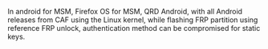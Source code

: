 In android for MSM, Firefox OS for MSM, QRD Android, with all Android releases from CAF using the Linux kernel, while flashing FRP partition using reference FRP unlock, authentication method can be compromised for static keys.